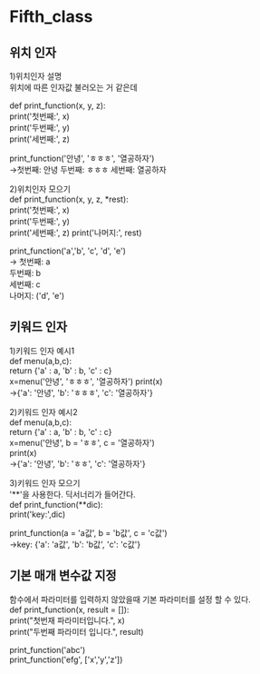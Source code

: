 Fifth_class
=============
위치 인자
-------------  
1)위치인자 설명  
위치에 따른 인자값 불러오는 거 같은데  

def print_function(x, y, z):  
  print('첫번째:', x)  
  print('두번째:', y)  
  print('세번째:', z)  

print_function('안녕', 'ㅎㅎㅎ', '열공하자')  
->첫번째: 안녕
두번째: ㅎㅎㅎ
세번째: 열공하자  

2)위치인자 모으기  
def print_function(x, y, z, *rest):  
  print('첫번째:', x)  
  print('두번째:', y)  
  print('세번째:', z) 
  print('나머지:', rest)
  
print_function('a','b', 'c', 'd', 'e')  
->
첫번째: a  
두번째: b  
세번째: c  
나머지: ('d', 'e')  


키워드 인자  
-------------  
1)키워드 인자 예시1  
def menu(a,b,c):  
  return {'a' : a, 'b' : b, 'c' : c}    
x=menu('안녕', 'ㅎㅎㅎ', '열공하자')
print(x)  
->{'a': '안녕', 'b': 'ㅎㅎㅎ', 'c': '열공하자'}  

2)키워드 인자 예시2  
def menu(a,b,c):  
  return {'a' : a, 'b' : b, 'c' : c}  
x=menu('안녕', b = 'ㅎㅎ', c = '열공하자')  
print(x)  
->{'a': '안녕', 'b': 'ㅎㅎ', 'c': '열공하자'}  

3)키워드 인자 모으기  
'**'을 사용한다. 딕서너리가 들어간다.  
def print_function(**dic):  
  print('key:',dic)  
  
print_function(a = 'a값', b = 'b값', c = 'c값')  
->key: {'a': 'a값', 'b': 'b값', 'c': 'c값'}  



기본 매개 변수값 지정
-------------
함수에서 파라미터를 입력하지 않았을때 기본 파라미터를 설정 할 수 있다.  
def print_function(x, result = []):  
  print("첫번재 파라미터입니다.", x)  
  print("두번째 파라미터 입니다.", result)  

print_function('abc')  
print_function('efg', ['x','y','z'])  




